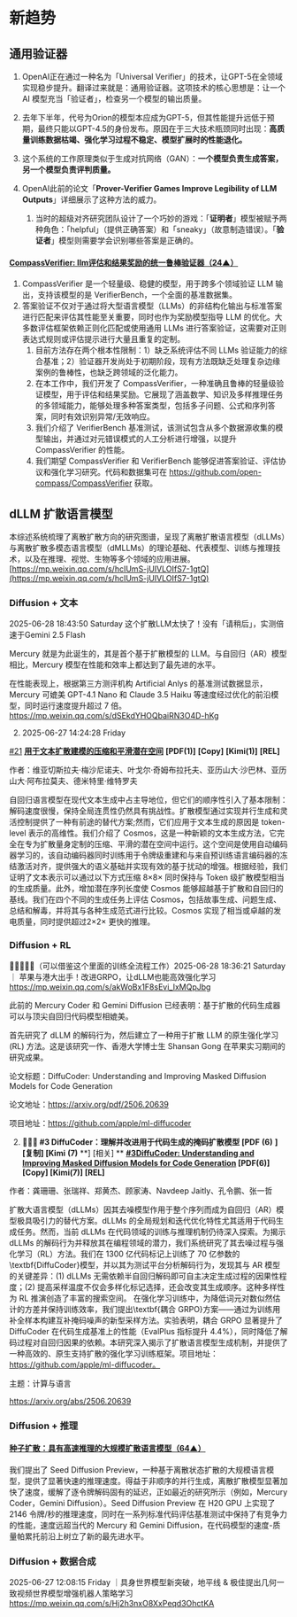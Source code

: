 # 新趋势

## 通用验证器

1. OpenAI正在通过一种名为「Universal Verifier」的技术，让GPT-5在全领域实现稳步提升。翻译过来就是：通用验证器。这项技术的核心思想是：让一个AI 模型充当「验证者」，检查另一个模型的输出质量。
2. 去年下半年，代号为Orion的模型本应成为GPT-5，但其性能提升远低于预期，最终只能以GPT-4.5的身份发布。原因在于三大技术瓶颈同时出现：**高质量训练数据枯竭、强化学习过程不稳定、模型扩展时的性能退化。**
3. 这个系统的工作原理类似于生成对抗网络（GAN）：**一个模型负责生成答案，另一个模型负责评判质量。**
4. OpenAI此前的论文「**Prover-Verifier Games Improve Legibility of LLM Outputs**」详细展示了这种方法的威力。

   1. 当时的超级对齐研究团队设计了一个巧妙的游戏：「**证明者**」模型被赋予两种角色：「helpful」（提供正确答案）和「sneaky」（故意制造错误）。「**验证者**」模型则需要学会识别哪些答案是正确的。

#### [CompassVerifier: llm评估和结果奖励的统一鲁棒验证器（24▲） ](https://huggingface.co/papers/2508.03686?utm_source=digest-papers&utm_medium=email&utm_campaign=2025-08-06)

1. CompassVerifier 是一个轻量级、稳健的模型，用于跨多个领域验证 LLM 输出，支持该模型的是 VerifierBench，一个全面的基准数据集。
2. 答案验证不仅对于通过将大型语言模型（LLMs）的非结构化输出与标准答案进行匹配来评估其性能至关重要，同时也作为奖励模型指导 LLM 的优化。大多数评估框架依赖正则化匹配或使用通用 LLMs 进行答案验证，这需要对正则表达式规则或评估提示进行大量且重复的定制。
   1. 目前方法存在两个根本性限制：1）缺乏系统评估不同 LLMs 验证能力的综合基准；2）验证器开发尚处于初期阶段，现有方法既缺乏处理复杂边缘案例的鲁棒性，也缺乏跨领域的泛化能力。
   2. 在本工作中，我们开发了 CompassVerifier，一种准确且鲁棒的轻量级验证模型，用于评估和结果奖励。它展现了涵盖数学、知识及多样推理任务的多领域能力，能够处理多种答案类型，包括多子问题、公式和序列答案，同时有效识别异常/无效响应。
   3. 我们介绍了 VerifierBench 基准测试，该测试包含从多个数据源收集的模型输出，并通过对元错误模式的人工分析进行增强，以提升 CompassVerifier 的性能。
   4. 我们期望 CompassVerifier 和 VerifierBench 能够促进答案验证、评估协议和强化学习研究。代码和数据集可在 https://github.com/open-compass/CompassVerifier 获取。


## dLLM 扩散语言模型

本综述系统梳理了离散扩散方向的研究图谱，呈现了离散扩散语言模型（dLLMs）与离散扩散多模态语言模型（dMLLMs）的理论基础、代表模型、训练与推理技术，以及在推理、视觉、生物等多个领域的应用进展。[https://mp.weixin.qq.com/s/hcIUmS-jUIVLOIfS7-1gtQ](https://mp.weixin.qq.com/s/hcIUmS-jUIVLOIfS7-1gtQ)

### Diffusion + 文本

2025-06-28 18:43:50 Saturday 这个扩散LLM太快了！没有「请稍后」，实测倍速于Gemini 2.5 Flash

Mercury 就是为此诞生的，其是首个基于扩散模型的 LLM。与自回归（AR）模型相比，Mercury 模型在性能和效率上都达到了最先进的水平。

在性能表现上，根据第三方测评机构 Artificial Anlys 的基准测试数据显示，Mercury 可媲美 GPT-4.1 Nano 和 Claude 3.5 Haiku 等速度经过优化的前沿模型，同时运行速度提升超过 7 倍。 https://mp.weixin.qq.com/s/dSEkdYHOQbaiRN3O4D-hKg

2. 2025-06-27 14:24:28 Friday

[#21](https://arxiv.org/abs/2506.21170) **[用于文本扩散建模的压缩和平滑潜在空间](https://papers.cool/arxiv/2506.21170)** **[PDF(1)]** **[Copy]** **[Kimi(1)]** **[REL]**

作者：维亚切斯拉夫·梅沙尼诺夫、叶戈尔·奇姆布拉托夫、亚历山大·沙巴林、亚历山大·阿布拉莫夫、德米特里·维特罗夫

自回归语言模型在现代文本生成中占主导地位，但它们的顺序性引入了基本限制：解码速度很慢，保持全局连贯性仍然具有挑战性。扩散模型通过实现并行生成和灵活控制提供了一种有前途的替代方案;然而，它们应用于文本生成的原因是 token-level 表示的高维性。我们介绍了 Cosmos，这是一种新颖的文本生成方法，它完全在专为扩散量身定制的压缩、平滑的潜在空间中运行。这个空间是使用自动编码器学习的，该自动编码器同时训练用于令牌级重建和与来自预训练语言编码器的冻结激活对齐，提供强大的语义基础并实现有效的基于扰动的增强。根据经验，我们证明了文本表示可以通过以下方式压缩 8×8× 同时保持与 Token 级扩散模型相当的生成质量。此外，增加潜在序列长度使 Cosmos 能够超越基于扩散和自回归的基线。我们在四个不同的生成任务上评估 Cosmos，包括故事生成、问题生成、总结和解毒，并将其与各种生成范式进行比较。Cosmos 实现了相当或卓越的发电质量，同时提供超过2×2× 更快的推理。

### Diffusion + RL

🌈🌈🌈🌈🌈（可以借鉴这个里面的训练全流程工作）2025-06-28 18:36:21 Saturday ｜ 苹果与港大出手！改进GRPO，让dLLM也能高效强化学习 https://mp.weixin.qq.com/s/akWoBx1F8sEvi_IxMQpJbg

此前的 Mercury Coder 和 Gemini Diffusion 已经表明：基于扩散的代码生成器可以与顶尖自回归代码模型相媲美。

首先研究了 dLLM 的解码行为，然后建立了一种用于扩散 LLM 的原生强化学习 (RL) 方法。这是该研究一作、香港大学博士生 Shansan Gong 在苹果实习期间的研究成果。

论文标题：DiffuCoder: Understanding and Improving Masked Diffusion Models for Code Generation

论文地址：https://arxiv.org/pdf/2506.20639

项目地址：https://github.com/apple/ml-diffucoder

2. **🌈🌈🌈 #3 DiffuCoder：理解并改进用于代码生成的掩码扩散模型 [PDF** **(6)** **] [复制] [Kimi** **(7)**  **] [相关] ** **[#3](https://arxiv.org/abs/2506.20639)****[DiffuCoder: Understanding and Improving Masked Diffusion Models for Code Generation](https://papers.cool/arxiv/2506.20639)**** [PDF(6)] [Copy] [Kimi(7)] [REL]**

作者：龚珊珊、张瑞祥、郑黄杰、顾家涛、Navdeep Jaitly、孔令鹏、张一哲

扩散大语言模型（dLLMs）因其去噪模型作用于整个序列而成为自回归（AR）模型极具吸引力的替代方案。dLLMs 的全局规划和迭代优化特性尤其适用于代码生成任务。然而，当前 dLLMs 在代码领域的训练与推理机制仍待深入探索。为揭示 dLLMs 的解码行为并释放其在编程领域的潜力，我们系统研究了其去噪过程与强化学习（RL）方法。我们在 1300 亿代码标记上训练了 70 亿参数的\textbf{DiffuCoder}模型，并以其为测试平台分析解码行为，发现其与 AR 模型的关键差异：(1) dLLMs 无需依赖半自回归解码即可自主决定生成过程的因果性程度；(2) 提高采样温度不仅会多样化标记选择，还会改变其生成顺序。这种多样性为 RL 推演创造了丰富的搜索空间。 在强化学习训练中，为降低词元对数似然估计的方差并保持训练效率，我们提出\textbf{耦合 GRPO}方案——通过为训练用补全样本构建互补掩码噪声的新型采样方法。实验表明，耦合 GRPO 显著提升了 DiffuCoder 在代码生成基准上的性能（EvalPlus 指标提升 4.4%），同时降低了解码过程对自回归因果的依赖。本研究深入揭示了扩散语言模型生成机制，并提供了一种高效的、原生支持扩散的强化学习训练框架。项目地址：https://github.com/apple/ml-diffucoder。

主题：计算与语言

https://arxiv.org/abs/2506.20639

### Diffusion + 推理

#### [种子扩散：具有高速推理的大规模扩散语言模型（64▲） ](https://huggingface.co/papers/2508.02193?utm_source=digest-papers&utm_medium=email&utm_campaign=2025-08-06)

我们提出了 Seed Diffusion Preview，一种基于离散状态扩散的大规模语言模型，提供了显著快速的推理速度。得益于非顺序的并行生成，离散扩散模型显著加快了速度，缓解了逐令牌解码固有的延迟，正如最近的研究所示（例如，Mercury Coder，Gemini Diffusion）。Seed Diffusion Preview 在 H20 GPU 上实现了 2146 令牌/秒的推理速度，同时在一系列标准代码评估基准测试中保持了有竞争力的性能，速度远超当代的 Mercury 和 Gemini Diffusion，在代码模型的速度-质量帕累托前沿上树立了新的最先进水平。

### Diffusion + 数据合成

2025-06-27 12:08:15 Friday ｜具身世界模型新突破，地平线 & 极佳提出几何一致视频世界模型增强机器人策略学习  https://mp.weixin.qq.com/s/Hj2h3nxO8XxPeqd3OhctKA
